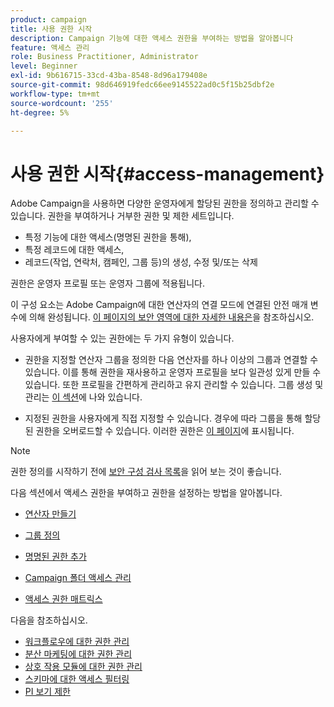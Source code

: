 ```yaml
---
product: campaign
title: 사용 권한 시작
description: Campaign 기능에 대한 액세스 권한을 부여하는 방법을 알아봅니다
feature: 액세스 관리
role: Business Practitioner, Administrator
level: Beginner
exl-id: 9b616715-33cd-43ba-8548-8d96a179408e
source-git-commit: 98d646919fedc66ee9145522ad0c5f15b25dbf2e
workflow-type: tm+mt
source-wordcount: '255'
ht-degree: 5%

---
```


# 사용 권한 시작{#access-management}

Adobe Campaign을 사용하면 다양한 운영자에게 할당된 권한을 정의하고 관리할 수 있습니다. 권한을 부여하거나 거부한 권한 및 제한 세트입니다.

* 특정 기능에 대한 액세스(명명된 권한을 통해),
* 특정 레코드에 대한 액세스,
* 레코드(작업, 연락처, 캠페인, 그룹 등)의 생성, 수정 및/또는 삭제

권한은 운영자 프로필 또는 운영자 그룹에 적용됩니다.

이 구성 요소는 Adobe Campaign에 대한 연산자의 연결 모드에 연결된 안전 매개 변수에 의해 완성됩니다. [이 페이지의 보안 영역에 대한 자세한 내용은](../../installation/using/security-zones.md)을 참조하십시오.

사용자에게 부여할 수 있는 권한에는 두 가지 유형이 있습니다.

* 권한을 지정할 연산자 그룹을 정의한 다음 연산자를 하나 이상의 그룹과 연결할 수 있습니다. 이를 통해 권한을 재사용하고 운영자 프로필을 보다 일관성 있게 만들 수 있습니다. 또한 프로필을 간편하게 관리하고 유지 관리할 수 있습니다. 그룹 생성 및 관리는 [이 섹션](access-management-groups.md)에 나와 있습니다.

* 지정된 권한을 사용자에게 직접 지정할 수 있습니다. 경우에 따라 그룹을 통해 할당된 권한을 오버로드할 수 있습니다. 이러한 권한은 [이 페이지](access-management-named-rights.md)에 표시됩니다.

>[!NOTE]
>
>권한 정의를 시작하기 전에 [보안 구성 검사 목록](https://helpx.adobe.com/kr/campaign/kb/acc-security.html)을 읽어 보는 것이 좋습니다.

다음 섹션에서 액세스 권한을 부여하고 권한을 설정하는 방법을 알아봅니다.

* [연산자 만들기](access-management-operators.md)

* [그룹 정의](access-management-groups.md)

* [명명된 권한 추가](access-management-named-rights.md)

* [Campaign 폴더 액세스 관리](access-management-folders.md)

* [액세스 권한 매트릭스](access-management-named-rights.md#access-rights-matrix)


다음을 참조하십시오.

* [워크플로우에 대한 권한 관리](../../workflow/using/managing-rights.md)
* [분산 마케팅에 대한 권한 관리](../../campaign/using/about-distributed-marketing.md#operators-and-entities)
* [상호 작용 모듈에 대한 권한 관리](../../interaction/using/operator-profiles.md)
* [스키마에 대한 액세스 필터링](../../configuration/using/filtering-schemas.md)
* [PI 보기 제한](../../configuration/using/restricting-pii-view.md)

